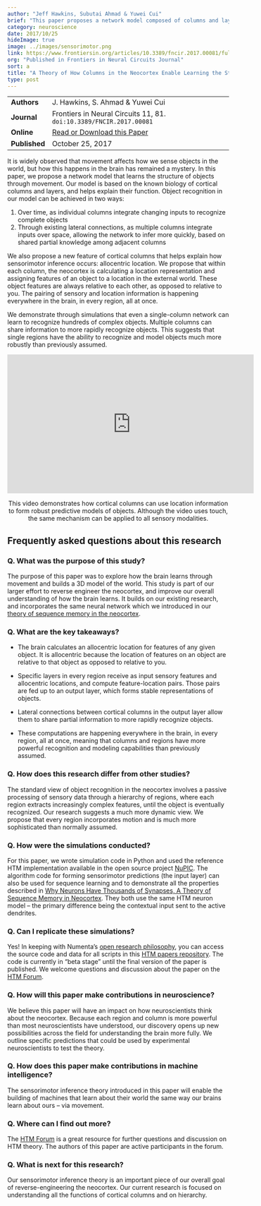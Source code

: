 ```yaml
---
author: "Jeff Hawkins, Subutai Ahmad & Yuwei Cui"
brief: "This paper proposes a network model composed of columns and layers that performs robust object learning and recognition. The model introduces a new feature to cortical columns, location information, which is represented relative to the object being sensed. Pairing sensory features with locations is a requirement for modeling objects and therefore must occur somewhere in the neocortex. We propose it occurs in every column in every region."
category: neuroscience
date: 2017/10/25
hideImage: true
image: ../images/sensorimotor.png
link: https://www.frontiersin.org/articles/10.3389/fncir.2017.00081/full
org: "Published in Frontiers in Neural Circuits Journal"
sort: a
title: "A Theory of How Columns in the Neocortex Enable Learning the Structure of the World"
type: post
---
```


| | |
|-|-|
| **Authors** | J. Hawkins, S. Ahmad & Yuwei Cui |
| **Journal** | Frontiers in Neural Circuits 11, 81. `doi:10.3389/FNCIR.2017.00081` |
| **Online** | [Read or Download this Paper][1] |
| **Published** | October 25, 2017 |


It is widely observed that movement affects how we sense objects in the world, but how this happens in the brain has remained a mystery.  In this paper, we propose a network model that learns the structure of objects through movement. Our model is based on the known biology of cortical columns and layers, and helps explain their function.
 Object recognition in our model can be achieved in two ways:
1.	Over time, as individual columns integrate changing inputs to recognize complete objects
2.	Through existing lateral connections, as multiple columns integrate inputs over space, allowing the network to infer more quickly, based on shared partial knowledge among adjacent columns

We also propose a new feature of cortical columns that helps explain how sensorimotor inference occurs: allocentric location. We propose that within each column, the neocortex is calculating a location representation and assigning features of an object to a location in the external world.  These object features are always relative to each other, as opposed to relative to you.  The pairing of sensory and location information is happening everywhere in the brain, in every region, all at once.

We demonstrate through simulations that even a single-column network can learn to recognize hundreds of complex objects. Multiple columns can share information to more rapidly recognize objects. This suggests that single regions have the ability to recognize and model objects much more robustly than previously assumed.    

<iframe width="560" height="315" src="https://www.youtube.com/embed/BvJJn9VS4rk" frameborder="0" allowfullscreen></iframe>
<br/> <p align="center">This video demonstrates how cortical columns can use location information to form robust predictive models of objects.
Although the video uses touch, the same mechanism can be applied to all sensory modalities.</p>

## Frequently asked questions about this research

### Q. What was the purpose of this study?

The purpose of this paper was to explore how the brain learns through movement and builds a 3D model of the world. This study is part of our larger effort to reverse engineer the neocortex, and improve our overall understanding of how the brain learns.  It builds on our existing research, and incorporates the same neural network which we introduced in our [theory of sequence memory in the neocortex](https://numenta.com/papers/why-neurons-have-thousands-of-synapses-theory-of-sequence-memory-in-neocortex/).

### Q. What are the key takeaways?

* The brain calculates an allocentric location for features of any given object. It is allocentric because the location of features on an object are relative to that object as opposed to relative to you.

* Specific layers in every region receive as input sensory features and allocentric locations, and compute feature-location pairs. Those pairs are fed up to an output layer, which forms stable representations of objects.

* Lateral connections between cortical columns in the output layer allow them to share partial information to more rapidly recognize objects.

* These computations are happening everywhere in the brain, in every region, all at once, meaning that columns and regions have more powerful recognition and modeling capabilities than previously assumed.

### Q. How does this research differ from other studies?

The standard view of object recognition in the neocortex involves a passive processing of sensory data through a hierarchy of regions, where each region extracts increasingly complex features, until the object is eventually recognized.  Our research suggests a much more dynamic view. We propose that every region incorporates motion and is much more sophisticated than normally assumed.

### Q. How were the simulations conducted?

For this paper, we wrote simulation code in Python and used the reference HTM implementation available in the open source project [NuPIC](https://www.numenta.org). The algorithm code for forming sensorimotor predictions (the input layer) can also be used for sequence learning and to demonstrate all the properties described in [Why Neurons Have Thousands of Synapses, A Theory of Sequence Memory in Neocortex](https://numenta.com/papers/why-neurons-have-thousands-of-synapses-theory-of-sequence-memory-in-neocortex/).  They both use the same HTM neuron model – the primary difference being the contextual input sent to the active dendrites.

### Q. Can I replicate these simulations?

Yes! In keeping with Numenta’s [open research philosophy](http://numenta.com/blog/2014/09/17/increasing-research-transparency/), you can access the source code and data for all scripts in this [HTM papers repository](https://github.com/numenta/htmpapers). The code is currently in “beta stage” until the final version of the paper is published. We welcome questions and discussion about the paper on the [HTM Forum](https://discourse.numenta.org/).

### Q. How will this paper make contributions in neuroscience?

We believe this paper will have an impact on how neuroscientists think about the neocortex.  Because each region and column is more powerful than most neuroscientists have understood, our discovery opens up new possibilities across the field for understanding the brain more fully. We outline specific predictions that could be used by experimental neuroscientists to test the theory.

### Q. How does this paper make contributions in machine intelligence?

The sensorimotor inference theory introduced in this paper will enable the building of machines that learn about their world the same way our brains learn about ours – via movement.

### Q. Where can I find out more?

The [HTM Forum](https://discourse.numenta.org/) is a great resource for further questions and discussion on
HTM theory. The authors of this paper are active participants in the forum.

### Q. What is next for this research?

Our sensorimotor inference theory is an important piece of our overall goal of reverse-engineering the neocortex.  Our current research is focused on understanding all the functions of cortical columns and on hierarchy.

[1]: https://www.frontiersin.org/articles/10.3389/fncir.2017.00081/full
